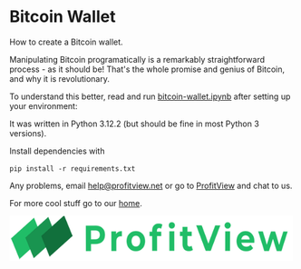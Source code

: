 # Bitcoin Wallet

How to create a Bitcoin wallet.

Manipulating Bitcoin programatically is a remarkably straightforward process - as it should be!  That's the whole promise and genius of Bitcoin, and why it is revolutionary.

To understand this better, read and run [bitcoin-wallet.ipynb](/bitcoin-wallet.ipynb) after setting up your environment:

It was written in Python 3.12.2 (but should be fine in most Python 3 versions).

Install dependencies with

```shell
pip install -r requirements.txt
```

Any problems, email help@profitview.net or go to [ProfitView](https://profitview.net) and chat to us.

For more cool stuff go to our [home](https://github.com/profitviews).

<a href="https://profitview.net" target="_blank"><img src="https://github.com/profitviews/profitviews/raw/main/assets/images/logo.png" style="width:500px"/></a>
